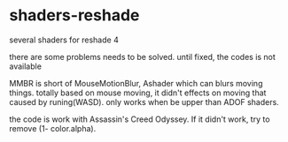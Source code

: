 # shaders-reshade
several shaders for reshade 4

there are some problems needs to be solved. until fixed, the codes is not available

MMBR is short of MouseMotionBlur, Ashader which can blurs moving things.
totally based on mouse moving, it didn't effects on moving that caused by runing(WASD).
only works when be upper than ADOF shaders.



the code is work with Assassin's Creed  Odyssey.
If it didn't work, try to remove (1- color.alpha).


